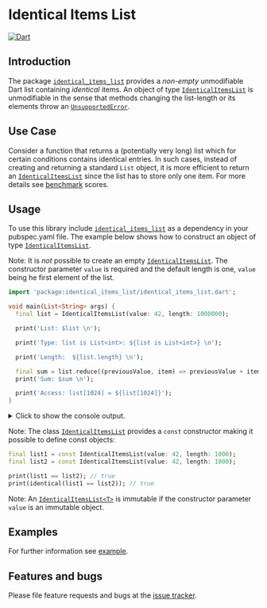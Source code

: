 
# Identical Items List
[![Dart](https://github.com/simphotonics/identical_items_list/actions/workflows/dart.yml/badge.svg)](https://github.com/simphotonics/identical_items_list/actions/workflows/dart.yml)


## Introduction

The package [`identical_items_list`][identical_items_list] provides
a *non-empty* unmodifiable Dart list containing *identical*
items. An object of type [`IdenticalItemsList`][IdenticalItemsList] is unmodifiable in the sense that methods changing the list-length or its
elements throw an [`UnsupportedError`][UnsupportedError].


## Use Case

Consider a function that returns a (potentially very long) list which
for certain conditions contains identical entries. In such cases,
instead of creating and returning a standard `List` object,
it is more efficient to return an
[`IdenticalItemsList`][IdenticalItemsList] since the list has to store
only one item. For more details see [benchmark][benchmark] scores.

## Usage

To use this library include [`identical_items_list`][identical_items_list]
as a dependency in your pubspec.yaml file. The
example below shows how to construct an object of type
[`IdenticalItemsList`][IdenticalItemsList].

Note: It is *not* possible to create an
empty [`IdenticalItemsList`][IdenticalItemsList]. The constructor parameter
`value` is required and the default length is one, `value` being he first
element of the list.

```Dart
import 'package:identical_items_list/identical_items_list.dart';

void main(List<String> args) {
  final list = IdenticalItemsList(value: 42, length: 1000000);

  print('List: $list \n');

  print('Type: list is List<int>: ${list is List<int>} \n');

  print('Length:  ${list.length} \n');

  final sum = list.reduce((previousValue, item) => previousValue + item);
  print('Sum: $sum \n');

  print('Access: list[1024] = ${list[1024]}');
}
```

<details> <summary> Click to show the console output. </summary>

```Console
$ dart example/bin/example.dart
List: [42, 42, 42, 42, 42, ..., 42, 42]

Type: is List<int>: true

Length: 1000000

Sum: 42000000

Access: list[1024] = 42
```
</details>

Note: The class [`IdenticalItemsList`][IdenticalItemsList] provides a `const`
constructor making it possible to define const objects:
```Dart
final list1 = const IdenticalItemsList(value: 42, length: 1000);
final list2 = const IdenticalItemsList(value: 42, length: 1000);

print(list1 == list2); // true
print(identical(list1 == list2)); // true
```

Note: An [`IdenticalItemsList<T>`][IdenticalItemsList] is immutable if the
constructor parameter `value` is an immutable object.

## Examples

For further information see [example].

## Features and bugs

Please file feature requests and bugs at the [issue tracker].

[issue tracker]: https://github.com/simphotonics/identical_items_list/issues

[benchmark]: https://github.com/simphotonics/identical_items_list/tree/main/benchmark

[collections]: https://api.dart.dev/stable/dart-collection/dart-collection-library.html

[example]: https://github.com/simphotonics/identical_items_list/tree/main/example

[identical_items_list]: https://pub.dev/packages/identical_items_list

[IdenticalItemsList]: https://pub.dev/documentation/identical_items_list/latest/identical_items_list/IdenticalItemsList-class.html

[IdenticalItemsIterable]: https://pub.dev/documentation/identical_items_list/latest/identical_items_list/IdenticalItemsIterable-class.html

[IdenticalItemsIterator]: https://pub.dev/documentation/identical_items_list/latest/identical_items_list/IdenticalItemsIterator-class.html

[List]:https://api.dart.dev/dart-core/List-class.html

[UnsupportedError]: https://api.dart.dev/dart-core/UnsupportedError-class.html
